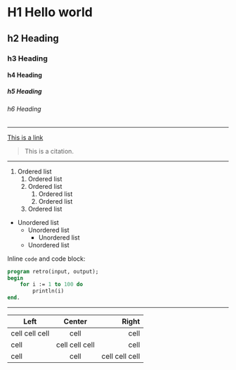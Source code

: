 # H1 Hello world
## h2 Heading
### h3 Heading
#### h4 Heading
##### h5 Heading
###### h6 Heading

---

[This is a link](http://nowhere.org)

> This is a citation.

---

1. Ordered list
    1. Ordered list
    2. Ordered list
        1. Ordered list
        2. Ordered list
    3. Ordered list

- Unordered list
    - Unordered list
        - Unordered list
    - Unordered list

Inline `code` and code block:

```pascal
program retro(input, output);
begin
	for i := 1 to 100 do
		println(i)
end.
```

---

| Left           |     Center     |          Right |
| -------------- | :------------: | -------------: |
| cell cell cell |      cell      |           cell |
| cell           | cell cell cell |           cell |
| cell           |      cell      | cell cell cell |
